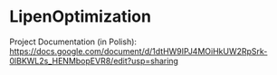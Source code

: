 # LipenOptimization



Project Documentation (in Polish):
https://docs.google.com/document/d/1dtHW9IPJ4MOiHkUW2RpSrk-0lBKWL2s_HENMbopEVR8/edit?usp=sharing
